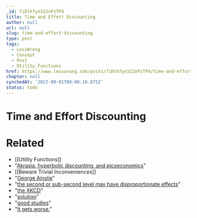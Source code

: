 ```yaml
---
_id: 7iDtkfyn322nPzTP4
title: Time and Effort Discounting
author: null
url: null
slug: time-and-effort-discounting
type: post
tags:
  - LessWrong
  - Concept
  - Post
  - Utility_Functions
href: https://www.lesswrong.com/posts/7iDtkfyn322nPzTP4/time-and-effort-discounting
chapter: null
synchedAt: '2022-09-01T09:08:18.875Z'
status: todo
---
```


# Time and Effort Discounting


# Related

- [[Utility Functions]]
- "[Akrasia, hyperbolic discounting, and picoeconomics](/lw/6c/akrasia_hyperbolic_discounting_and_picoeconomics/)"
- [[Beware Trivial Inconveniences]]
- "[George Ainslie](http://picoeconomics.org/articles.htm)"
- "[the second or sub-second level may have disproportionate effects](/lw/3kv/working_hurts_less_than_procrastinating_we_fear/)"
- "[the XKCD](http://blog.xkcd.com/2011/02/18/distraction-affliction-correction-extensio/)"
- "[solution](http://userscripts.org/scripts/show/100019)"
- "[good studies](http://www.princeton.edu/~matthewb/Publications/BotvinickETAL_CABN09.pdf)"
- "[It gets worse.](http://www.hss.caltech.edu/~camerer/NYU/03-LowensteinODonoghueFrederick+.pdf)"